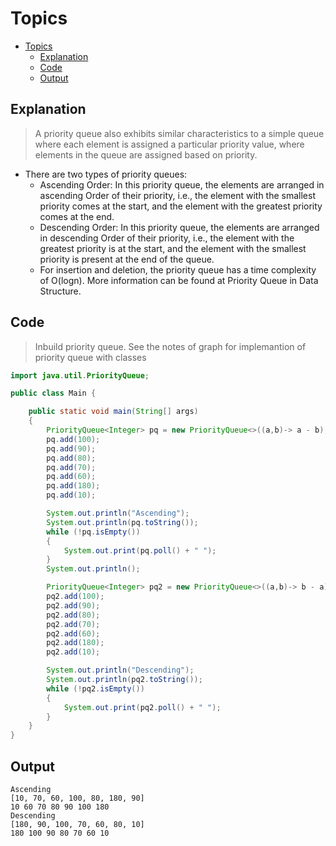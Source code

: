 # Topics
- [Topics](#Topics)
  - [Explanation](#Explanation) 
  - [Code](#Code)
  - [Output](#Output)


## Explanation

> A priority queue also exhibits similar characteristics to a simple queue where each element is assigned a particular priority value, where elements in the queue are assigned based on priority.

- There are two types of priority queues:
  - Ascending Order: In this priority queue, the elements are arranged in ascending Order of their priority, i.e., the element with the smallest priority comes at the start, and the element with the greatest priority comes at the end.
  - Descending Order: In this priority queue, the elements are arranged in descending Order of their priority, i.e., the element with the greatest priority is at the start, and the element with the smallest priority is present at the end of the queue.
  - For insertion and deletion, the priority queue has a time complexity of O(logn). More information can be found at Priority Queue in Data Structure.
 
## Code
> Inbuild priority queue. See the notes of graph for implemantion of priority queue with classes
```Java
import java.util.PriorityQueue;

public class Main {

    public static void main(String[] args)
    {
        PriorityQueue<Integer> pq = new PriorityQueue<>((a,b)-> a - b);//ascending
        pq.add(100);
        pq.add(90);
        pq.add(80);
        pq.add(70);
        pq.add(60);
        pq.add(180);
        pq.add(10);

        System.out.println("Ascending");
        System.out.println(pq.toString());
        while (!pq.isEmpty())
        {
            System.out.print(pq.poll() + " ");
        }
        System.out.println();

        PriorityQueue<Integer> pq2 = new PriorityQueue<>((a,b)-> b - a);//descending
        pq2.add(100);
        pq2.add(90);
        pq2.add(80);
        pq2.add(70);
        pq2.add(60);
        pq2.add(180);
        pq2.add(10);

        System.out.println("Descending");
        System.out.println(pq2.toString());
        while (!pq2.isEmpty())
        {
            System.out.print(pq2.poll() + " ");
        }
    }
}
```

## Output

```
Ascending
[10, 70, 60, 100, 80, 180, 90]
10 60 70 80 90 100 180 
Descending
[180, 90, 100, 70, 60, 80, 10]
180 100 90 80 70 60 10 
```
